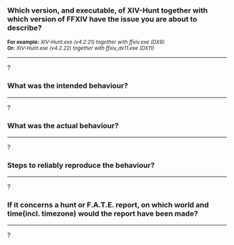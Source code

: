 ### Which version, and executable, of XIV-Hunt together with which version of FFXIV have the issue you are about to describe?  
<sup>**For example:** *XIV-Hunt.exe (v4.2.21) together with ffxiv.exe (DX9)*</sup>  
<sup>**Or:** *XIV-Hunt.exe (v4.2.22) together with ffxiv_dx11.exe (DX11)*</sup>  

---

?  

### What was the intended behaviour?

---

?

### What was the actual behaviour?

---

?

### Steps to reliably reproduce the behaviour?

---

?

### If it concerns a hunt or F.A.T.E. report, on which world and time(incl. timezone) would the report have been made?

---

?
